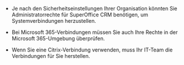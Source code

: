 <!-- markdownlint-disable-file MD041 -->
* Je nach den Sicherheitseinstellungen Ihrer Organisation könnten Sie Administratorrechte für SuperOffice CRM benötigen, um Systemverbindungen herzustellen.

* Bei Microsoft 365-Verbindungen müssen Sie auch Ihre Rechte in der Microsoft 365-Umgebung überprüfen.

* Wenn Sie eine Citrix-Verbindung verwenden, muss Ihr IT-Team die Verbindungen für Sie herstellen.

